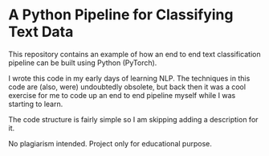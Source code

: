 # A Python Pipeline for Classifying Text Data
This repository contains an example of how an end to end text classification pipeline can be built using Python (PyTorch).

I wrote this code in my early days of learning NLP. 
The techniques in this code are (also, were) undoubtedly obsolete, but back then it was a cool exercise for me to code up an end to end pipeline myself while I was starting to learn.

The code structure is fairly simple so I am skipping adding a description for it.

No plagiarism intended. Project only for educational purpose.

